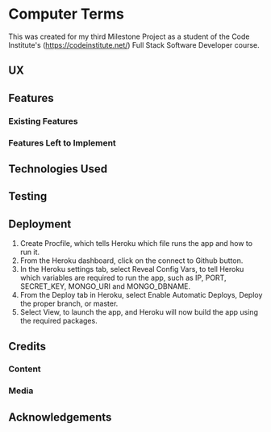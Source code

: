 # Computer Terms

This was created for my third Milestone Project as a student of the Code Institute's (https://codeinstitute.net/) Full Stack Software Developer course.

## UX

## Features

### Existing Features

### Features Left to Implement 

## Technologies Used

## Testing

## Deployment
  1. Create Procfile, which tells Heroku which file runs the app and how to run it.
  2. From the Heroku dashboard, click on the connect to Github button.
  3. In the Heroku settings tab, select Reveal Config Vars, to tell Heroku which variables are required to run the app, such as IP, PORT, SECRET_KEY, MONGO_URI and MONGO_DBNAME.
  4. From the Deploy tab in Heroku, select Enable Automatic Deploys, Deploy the proper branch, or master.
  5. Select View, to launch the app, and Heroku will now build the app using the required packages.  

## Credits

### Content

### Media

## Acknowledgements
